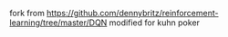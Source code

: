fork from https://github.com/dennybritz/reinforcement-learning/tree/master/DQN
modified for kuhn poker